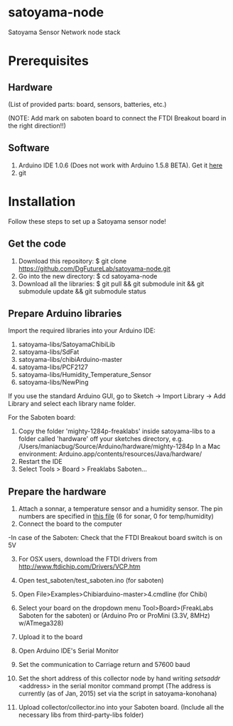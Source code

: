 satoyama-node
=============

Satoyama Sensor Network node stack

# Prerequisites

## Hardware
(List of provided parts: board, sensors, batteries, etc.)

(NOTE: Add mark on saboten board to connect the FTDI Breakout board in the right direction!!)

## Software
1. Arduino IDE 1.0.6 (Does not work with Arduino 1.5.8 BETA). Get it <a href="http://www.arduino.cc/">here</a>
2. git

# Installation
Follow these steps to set up a Satoyama sensor node!
## Get the code
1. Download this repository: $ git clone https://github.com/DgFutureLab/satoyama-node.git
2. Go into the new directory: $ cd satoyama-node
3. Download all the libraries: $ git pull && git submodule init && git submodule update && git submodule status

## Prepare Arduino libraries

Import the required libraries into your Arduino IDE:  

1. satoyama-libs/SatoyamaChibiLib 
2. satoyama-libs/SdFat 
3. satoyama-libs/chibiArduino-master
4. satoyama-libs/PCF2127
5. satoyama-libs/Humidity_Temperature_Sensor
6. satoyama-libs/NewPing

If you use the standard Arduino GUI, go to Sketch → Import Library → Add Library and select each library name folder.

For the Saboten board: 

1. Copy the folder 'mighty-1284p-freaklabs' inside satoyama-libs to a folder called 'hardware' off your sketches directory, e.g. /Users/maniacbug/Source/Arduino/hardware/mighty-1284p
In a Mac environment: Arduino.app/contents/resources/Java/hardware/
2. Restart the IDE
3. Select Tools > Board > Freaklabs Saboten...

## Prepare the hardware

1. Attach a sonnar, a temperature sensor and a humidity sensor. The pin numbers are specified in <a href="https://github.com/DgFutureLab/satoyama-node/blob/master/SatoyamaChibiLib/config.h">this file</a> (6 for sonar, 0 for temp/humidity)
2. Connect the board to the computer
 
-In case of the Saboten:
Check that the FTDI Breakout board switch is on 5V

3. For OSX users, download the FTDI drivers from http://www.ftdichip.com/Drivers/VCP.htm


4. Open test_saboten/test_saboten.ino (for saboten)
4. Open File>Examples>Chibiarduino-master>4.cmdline (for Chibi)
5. Select your board on the dropdown menu Tool>Board>(FreakLabs Saboten for the saboten) or (Arduino Pro or ProMini (3.3V, 8MHz) w/ATmega328)
6. Upload it to the board
7. Open Arduino IDE's Serial Monitor
8. Set the communication to Carriage return and 57600 baud
9. Set the short address of this collector node by hand writing   *setsaddr* \<address\>  in the serial monitor command prompt (The address is currently (as of Jan, 2015) set via the script in satoyama-konohana) 
9. Upload collector/collector.ino into your Saboten board. (Include all the necessary libs from third-party-libs folder)
